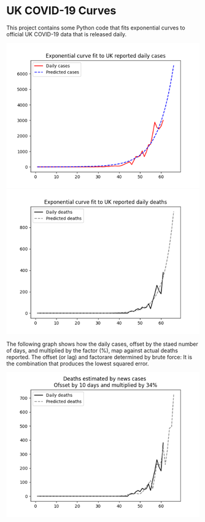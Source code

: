 # UK COVID-19 Curves

This project contains some Python code that fits exponential curves to
official UK COVID-19 data that is released daily.

![Graph of actual cases and exponential curve](cases.png)
![Graph of actual cases and exponential deaths](deaths.png)

The following graph shows how the daily cases, offset by the staed number of days, 
and  multiplied by the factor (%), map against actual deaths reported.
The offset (or lag) and factorare determined by brute force: 
It is the combination that produces the lowest squared error.

![Graph of predicted deaths based on earlier new cases](cases-deaths.png)




